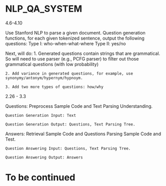 # NLP_QA_SYSTEM

4.6-4.10

  Use Stanford NLP to parse a given document. Question generation functions, for each given tokenized     sentence, output the following questions:
    Type I: who-when-what-where
    Type II: yes/no

  Next, will do:
    1. Generated questions contain strings that are grammatical. So will need to use parser (e.g., PCFG     parser) to filter out those grammatical questions (with low probability)

    2. Add variance in generated questions, for example, use synonymy/antonym/hypernym/hypnoym.

    3. Add two more types of questions: how/why


2.26 - 3.3

  Questions: Preprocess Sample Code and Text Parsing Understanding.
  
    Question Generation Input: Text
    
    Question Generation Output: Questions, Text Parsing Tree.
  
  Answers: Retrieval Sample Code and Questions Parsing Sample Code and Test.
  
    Question Answering Input: Questions, Text Parsing Tree.
    
    Question Answering Output: Answers
    
# To be continued
